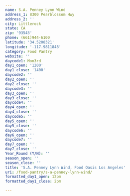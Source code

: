 ```yaml
---
name: S.A. Penney Lynn Wind
address_1: 8300 Pearblossom Hwy
address_2: ''
city: Littlerock
state: CA
zip: '93543'
phone: (661)944-6100
latitude: '34.5208321'
longitude: '-117.9811848'
category: Food Pantry
website: ''
daycode1: Mon3rd
day1_open: '1200'
day1_close: '1400'
daycode2: ''
day2_open: ''
day2_close: ''
daycode3: ''
day3_open: ''
day3_close: ''
daycode4: ''
day4_open: ''
day4_close: ''
daycode5: ''
day5_open: ''
day5_close: ''
daycode6: ''
day6_open: ''
daycode7: ''
day7_open: ''
day7_close: ''
Year_Round (Y/N): ''
season_open: ''
season_close: ''
title: 'S.A. Penney Lynn Wind, Food Oasis Los Angeles'
uri: /food-pantry/s-a-penney-lynn-wind/
formatted_day1_open: 12pm
formatted_day1_close: 2pm

---
```


